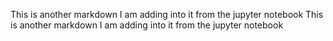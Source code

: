 This is another markdown I am adding into it from the jupyter notebook
This is another markdown I am adding into it from the jupyter notebook
